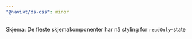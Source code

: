 ```yaml
---
"@navikt/ds-css": minor
---
```


Skjema: De fleste skjemakomponenter har nå styling for `readOnly`-state
